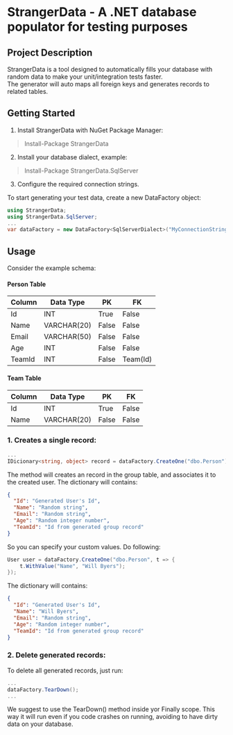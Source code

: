 # StrangerData - A .NET database populator for testing purposes

## Project Description ##
StrangerData is a tool designed to automatically fills your database with random data to make your unit/integration tests faster.  
The generator will auto maps all foreign keys and generates records to related tables.

## Getting Started ##
1. Install StrangerData with NuGet Package Manager:
> Install-Package StrangerData

2. Install your database dialect, example:
> Install-Package StrangerData.SqlServer

3. Configure the required connection strings.

To start generating your test data, create a new DataFactory object:
```csharp
using StrangerData;
using StrangerData.SqlServer;
...
var dataFactory = new DataFactory<SqlServerDialect>("MyConnectionString");
```

## Usage ##

Consider the example schema:

#### Person Table


| Column | Data Type | PK | FK |
| --- | --- | --- | --- |
| Id | INT | True | False |
| Name | VARCHAR(20) | False | False |
| Email | VARCHAR(50) | False | False |
| Age | INT | False | False |
| TeamId | INT | False | Team(Id) |


#### Team Table


| Column | Data Type | PK | FK |
| --- | --- | --- | --- |
| Id | INT | True | False |
| Name | VARCHAR(20) | False | False |


### 1. Creates a single record:
```csharp
...
IDicionary<string, object> record = dataFactory.CreateOne("dbo.Person");
```
The method will creates an record in the group table, and associates it to the created user. The dictionary will contains:
```json
{
  "Id": "Generated User's Id",
  "Name": "Random string",
  "Email": "Random string",
  "Age": "Random integer number",
  "TeamId": "Id from generated group record"
}
```
So you can specify your custom values. Do following:
```csharp
User user = dataFactory.CreateOne("dbo.Person", t => {
    t.WithValue("Name", "Will Byers");
});
```

The dictionary will contains:
```json
{
  "Id": "Generated User's Id",
  "Name": "Will Byers",
  "Email": "Random string",
  "Age": "Random integer number",
  "TeamId": "Id from generated group record"
}
```

### 2. Delete generated records:
To delete all generated records, just run:
```csharp
...
dataFactory.TearDown();
...
```

We suggest to use the TearDown() method inside yor Finally scope. This way it will run even if you code crashes on running, avoiding to have dirty data on your database.
